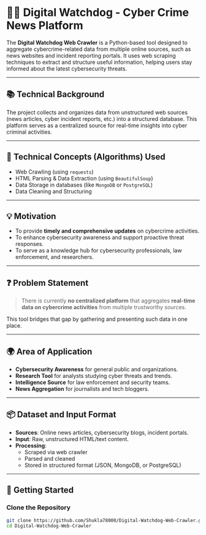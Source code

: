 # 🕵️‍♂️ Digital Watchdog - Cyber Crime News Platform

The **Digital Watchdog Web Crawler** is a Python-based tool designed to aggregate cybercrime-related data from multiple online sources, such as news websites and incident reporting portals. It uses web scraping techniques to extract and structure useful information, helping users stay informed about the latest cybersecurity threats.

---

## 📚 Technical Background

The project collects and organizes data from unstructured web sources (news articles, cyber incident reports, etc.) into a structured database. This platform serves as a centralized source for real-time insights into cyber criminal activities.

---

## 🧠 Technical Concepts (Algorithms) Used

- Web Crawling (using `requests`)
- HTML Parsing & Data Extraction (using `BeautifulSoup`)
- Data Storage in databases (like `MongoDB` or `PostgreSQL`)
- Data Cleaning and Structuring

---

## 💡 Motivation

- To provide **timely and comprehensive updates** on cybercrime activities.
- To enhance cybersecurity awareness and support proactive threat responses.
- To serve as a knowledge hub for cybersecurity professionals, law enforcement, and researchers.

---

## ❓ Problem Statement

> There is currently **no centralized platform** that aggregates **real-time data on cybercrime activities** from multiple trustworthy sources.

This tool bridges that gap by gathering and presenting such data in one place.

---

## 🌍 Area of Application

- **Cybersecurity Awareness** for general public and organizations.
- **Research Tool** for analysts studying cyber threats and trends.
- **Intelligence Source** for law enforcement and security teams.
- **News Aggregation** for journalists and tech bloggers.

---

## 📦 Dataset and Input Format

- **Sources**: Online news articles, cybersecurity blogs, incident portals.
- **Input**: Raw, unstructured HTML/text content.
- **Processing**:
  - Scraped via web crawler
  - Parsed and cleaned
  - Stored in structured format (JSON, MongoDB, or PostgreSQL)

---

## 🚀 Getting Started

### Clone the Repository
```bash
git clone https://github.com/Shukla78000/Digital-Watchdog-Web-Crawler.git
cd Digital-Watchdog-Web-Crawler
